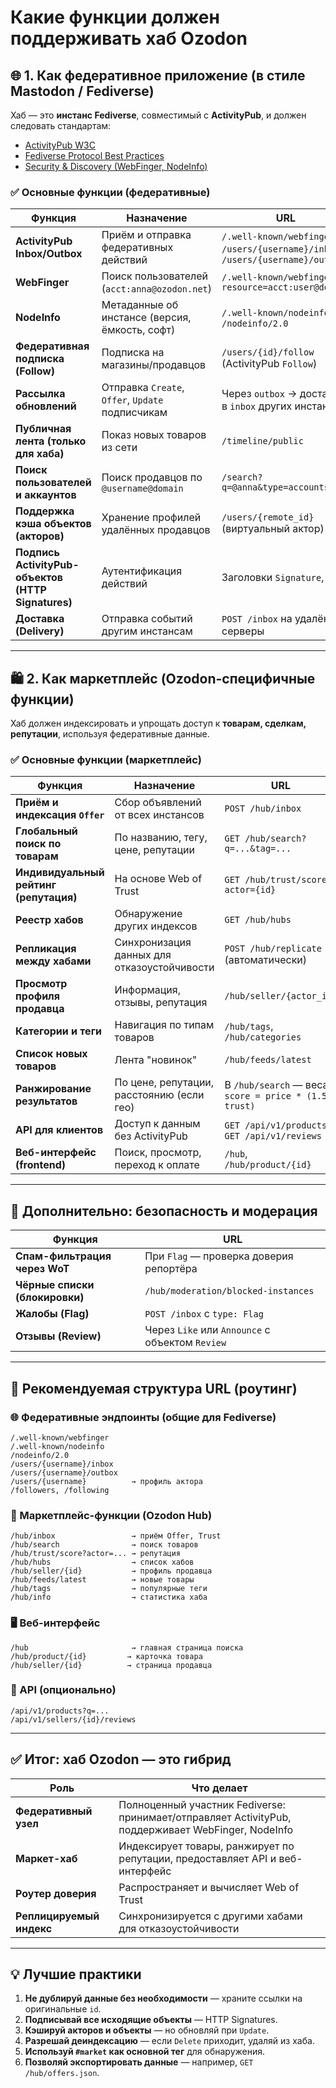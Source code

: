 # Какие функции должен поддерживать хаб Ozodon

## 🌐 **1. Как федеративное приложение (в стиле Mastodon / Fediverse)**  
Хаб — это **инстанс Fediverse**, совместимый с **ActivityPub**, и должен следовать стандартам:
- [ActivityPub W3C](https://www.w3.org/TR/activitypub/)
- [Fediverse Protocol Best Practices](https://docs.joinmastodon.org/spec/activitypub/)
- [Security & Discovery (WebFinger, NodeInfo)](https://nodeinfo.diaspora.software/)

### ✅ Основные функции (федеративные)

| Функция | Назначение | URL |
|--------|-----------|-----|
| **ActivityPub Inbox/Outbox** | Приём и отправка федеративных действий | `/.well-known/webfinger`, `/users/{username}/inbox`, `/users/{username}/outbox` |
| **WebFinger** | Поиск пользователей (`acct:anna@ozodon.net`) | `/.well-known/webfinger?resource=acct:user@domain` |
| **NodeInfo** | Метаданные об инстансе (версия, ёмкость, софт) | `/.well-known/nodeinfo`, `/nodeinfo/2.0` |
| **Федеративная подписка (Follow)** | Подписка на магазины/продавцов | `/users/{id}/follow` (ActivityPub `Follow`) |
| **Рассылка обновлений** | Отправка `Create`, `Offer`, `Update` подписчикам | Через `outbox` → доставка в `inbox` других инстансов |
| **Публичная лента (только для хаба)** | Показ новых товаров из сети | `/timeline/public` |
| **Поиск пользователей и аккаунтов** | Поиск продавцов по `@username@domain` | `/search?q=@anna&type=accounts` |
| **Поддержка кэша объектов (акторов)** | Хранение профилей удалённых продавцов | `/users/{remote_id}` (виртуальный актор) |
| **Подпись ActivityPub-объектов (HTTP Signatures)** | Аутентификация действий | Заголовки `Signature`, `Date` |
| **Доставка (Delivery)** | Отправка событий другим инстансам | `POST /inbox` на удалённые серверы |

---

## 🛍️ **2. Как маркетплейс (Ozodon-специфичные функции)**  
Хаб должен индексировать и упрощать доступ к **товарам, сделкам, репутации**, используя федеративные данные.

### ✅ Основные функции (маркетплейс)

| Функция | Назначение | URL |
|--------|-----------|-----|
| **Приём и индексация `Offer`** | Сбор объявлений от всех инстансов | `POST /hub/inbox` |
| **Глобальный поиск по товарам** | По названию, тегу, цене, репутации | `GET /hub/search?q=...&tag=...` |
| **Индивидуальный рейтинг (репутация)** | На основе Web of Trust | `GET /hub/trust/score?actor={id}` |
| **Реестр хабов** | Обнаружение других индексов | `GET /hub/hubs` |
| **Репликация между хабами** | Синхронизация данных для отказоустойчивости | `POST /hub/replicate` (автоматически) |
| **Просмотр профиля продавца** | Информация, отзывы, репутация | `/hub/seller/{actor_id}` |
| **Категории и теги** | Навигация по типам товаров | `/hub/tags`, `/hub/categories` |
| **Список новых товаров** | Лента "новинок" | `/hub/feeds/latest` |
| **Ранжирование результатов** | По цене, репутации, расстоянию (если гео) | В `/hub/search` — веса: `score = price * (1.5 - trust)` |
| **API для клиентов** | Доступ к данным без ActivityPub | `GET /api/v1/products`, `GET /api/v1/reviews` |
| **Веб-интерфейс (frontend)** | Поиск, просмотр, переход к оплате | `/hub`, `/hub/product/{id}` |

---

## 🔐 Дополнительно: безопасность и модерация

| Функция | URL |
|--------|-----|
| **Спам-фильтрация через WoT** | При `Flag` — проверка доверия репортёра |
| **Чёрные списки (блокировки)** | `/hub/moderation/blocked-instances` |
| **Жалобы (Flag)** | `POST /inbox` с `type: Flag` |
| **Отзывы (Review)** | Через `Like` или `Announce` с объектом `Review` |

---

## 📌 Рекомендуемая структура URL (роутинг)

### 🌐 Федеративные эндпоинты (общие для Fediverse)
```
/.well-known/webfinger
/.well-known/nodeinfo
/nodeinfo/2.0
/users/{username}/inbox
/users/{username}/outbox
/users/{username}          → профиль актора
/followers, /following
```

### 🛒 Маркетплейс-функции (Ozodon Hub)
```
/hub/inbox                 → приём Offer, Trust
/hub/search                → поиск товаров
/hub/trust/score?actor=... → репутация
/hub/hubs                  → список хабов
/hub/seller/{id}           → профиль продавца
/hub/feeds/latest          → новые товары
/hub/tags                  → популярные теги
/hub/info                  → статистика хаба
```

### 🖥️ Веб-интерфейс
```
/hub                       → главная страница поиска
/hub/product/{id}         → карточка товара
/hub/seller/{id}          → страница продавца
```

### 📡 API (опционально)
```
/api/v1/products?q=...
/api/v1/sellers/{id}/reviews
```

---

## ✅ Итог: хаб Ozodon — это **гибрид**

| Роль | Что делает |
|------|------------|
| **Федеративный узел** | Полноценный участник Fediverse: принимает/отправляет ActivityPub, поддерживает WebFinger, NodeInfo |
| **Маркет-хаб** | Индексирует товары, ранжирует по репутации, предоставляет API и веб-интерфейс |
| **Роутер доверия** | Распространяет и вычисляет Web of Trust |
| **Реплицируемый индекс** | Синхронизируется с другими хабами для отказоустойчивости |

---

## 💡 Лучшие практики

1. **Не дублируй данные без необходимости** — храните ссылки на оригинальные `id`.
2. **Подписывай все исходящие объекты** — HTTP Signatures.
3. **Кэшируй акторов и объекты** — но обновляй при `Update`.
4. **Разрешай деиндексацию** — если `Delete` приходит, удаляй из хаба.
5. **Используй `#market` как основной тег** для обнаружения.
6. **Позволяй экспортировать данные** — например, `GET /hub/offers.json`.
